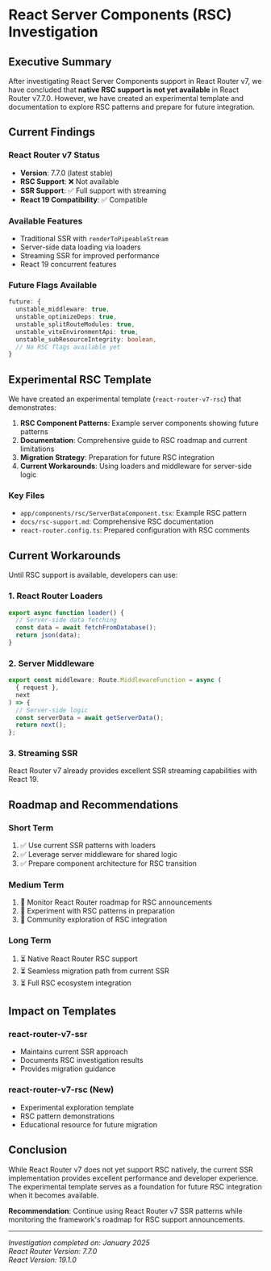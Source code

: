 # React Server Components (RSC) Investigation

## Executive Summary

After investigating React Server Components support in React Router v7, we have concluded that **native RSC support is not yet available** in React Router v7.7.0. However, we have created an experimental template and documentation to explore RSC patterns and prepare for future integration.

## Current Findings

### React Router v7 Status
- **Version**: 7.7.0 (latest stable)
- **RSC Support**: ❌ Not available
- **SSR Support**: ✅ Full support with streaming
- **React 19 Compatibility**: ✅ Compatible

### Available Features
- Traditional SSR with `renderToPipeableStream`
- Server-side data loading via loaders
- Streaming SSR for improved performance
- React 19 concurrent features

### Future Flags Available
```typescript
future: {
  unstable_middleware: true,
  unstable_optimizeDeps: true,
  unstable_splitRouteModules: true,
  unstable_viteEnvironmentApi: true,
  unstable_subResourceIntegrity: boolean,
  // No RSC flags available yet
}
```

## Experimental RSC Template

We have created an experimental template (`react-router-v7-rsc`) that demonstrates:

1. **RSC Component Patterns**: Example server components showing future patterns
2. **Documentation**: Comprehensive guide to RSC roadmap and current limitations
3. **Migration Strategy**: Preparation for future RSC integration
4. **Current Workarounds**: Using loaders and middleware for server-side logic

### Key Files
- `app/components/rsc/ServerDataComponent.tsx`: Example RSC pattern
- `docs/rsc-support.md`: Comprehensive RSC documentation
- `react-router.config.ts`: Prepared configuration with RSC comments

## Current Workarounds

Until RSC support is available, developers can use:

### 1. React Router Loaders
```typescript
export async function loader() {
  // Server-side data fetching
  const data = await fetchFromDatabase();
  return json(data);
}
```

### 2. Server Middleware
```typescript
export const middleware: Route.MiddlewareFunction = async (
  { request },
  next
) => {
  // Server-side logic
  const serverData = await getServerData();
  return next();
};
```

### 3. Streaming SSR
React Router v7 already provides excellent SSR streaming capabilities with React 19.

## Roadmap and Recommendations

### Short Term
1. ✅ Use current SSR patterns with loaders
2. ✅ Leverage server middleware for shared logic
3. ✅ Prepare component architecture for RSC transition

### Medium Term
1. 🔄 Monitor React Router roadmap for RSC announcements
2. 🔄 Experiment with RSC patterns in preparation
3. 🔄 Community exploration of RSC integration

### Long Term
1. ⏳ Native React Router RSC support
2. ⏳ Seamless migration path from current SSR
3. ⏳ Full RSC ecosystem integration

## Impact on Templates

### react-router-v7-ssr
- Maintains current SSR approach
- Documents RSC investigation results
- Provides migration guidance

### react-router-v7-rsc (New)
- Experimental exploration template
- RSC pattern demonstrations
- Educational resource for future migration

## Conclusion

While React Router v7 does not yet support RSC natively, the current SSR implementation provides excellent performance and developer experience. The experimental template serves as a foundation for future RSC integration when it becomes available.

**Recommendation**: Continue using React Router v7 SSR patterns while monitoring the framework's roadmap for RSC support announcements.

---

*Investigation completed on: January 2025*  
*React Router Version: 7.7.0*  
*React Version: 19.1.0*